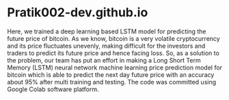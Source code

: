 # Pratik002-dev.github.io
Here, we trained a deep learning based LSTM model for predicting the future price of bitcoin.
As we know, bitcoin is a very volatile cryptocurrency and its price fluctuates unevenly, making difficult 
for the investors and traders to predict its future price and hence facing loss. So, as a solution to the 
problem, our team has put an effort in making a Long Short Term Memory (LSTM) neural network 
machine learning price prediction model for bitcoin which is able to predict the next day future price 
with an accuracy about 95% after multi training and testing. The code was committed using Google Colab software platform.

